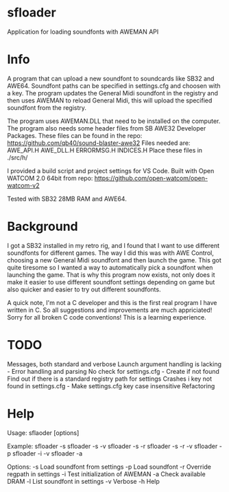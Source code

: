 # sfloader
Application for loading soundfonts with AWEMAN API

# Info
A program that can upload a new soundfont to soundcards like SB32 and AWE64.
Soundfont paths can be specified in settings.cfg and choosen with a key.
The program updates the General Midi soundfont in the registry and
then uses AWEMAN to reload General Midi, this will upload the specified soundfont
from the registry.

The program uses AWEMAN.DLL that need to be installed on the computer.
The program also needs some header files from SB AWE32 Developer Packages.
These files can be found in the repo: https://github.com/qb40/sound-blaster-awe32
Files needed are:
AWE_API.H
AWE_DLL.H
ERRORMSG.H
INDICES.H
Place these files in ./src/h/

I provided a build script and project settings for VS Code.
Built with Open WATCOM 2.0 64bit from repo: https://github.com/open-watcom/open-watcom-v2

Tested with SB32 28MB RAM and AWE64.

# Background
I got a SB32 installed in my retro rig, and I found that I want to use different soundfonts for
different games.
The way I did this was with AWE Control, choosing a new General Midi soundfont and then launch the game.
This got quite tiresome so I wanted a way to automatically pick a soundfont when launching the game.
That is why this program now exists, not only does it make it easier to use different soundfont settings
depending on game but also quicker and easier to try out different soundfonts.

A quick note, I'm not a C developer and this is the first real program I have written in C.
So all suggestions and improvements are much appriciated!
Sorry for all broken C code conventions!
This is a learning experience.

# TODO
Messages, both standard and verbose
Launch argument handling is lacking - Error handling and parsing
No check for settings.cfg - Create if not found
Find out if there is a standard registry path for settings
Crashes i key not found in settings.cfg - Make settings.cfg key case insensitive
Refactoring

# Help
Usage:
	sflaoder [options] <arg>

Example:
	sfloader -s <key>
	sfloader -s <key> -v
	sfloader -s <key> -r <path>
	sfloader -s <key> -r <path> -v
	sfloader -p <path>
	sfloader -i -v
	sfloader -a

Options:
	-s <key>	Load soundfont <key> from settings
	-p <path>	Load soundfont <path>
	-r <path>	Override regpath in settings
	-i			Test initialization of AWEMAN
	-a			Check available DRAM
	-l			List soundfont <key> in settings
	-v			Verbose
	-h			Help